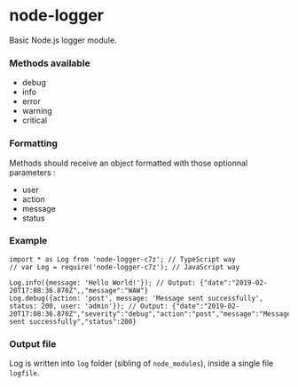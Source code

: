# node-logger

Basic Node.js logger module.  

### Methods available

- debug
- info
- error
- warning
- critical

### Formatting

Methods should receive an object formatted with those optionnal parameters :

- user
- action
- message
- status

### Example

```
import * as Log from 'node-logger-c7z'; // TypeScript way
// var Log = require('node-logger-c7z'); // JavaScript way

Log.info({message: 'Hello World!'}); // Output: {"date":"2019-02-20T17:08:36.870Z",,"message":"WAW"}
Log.debug({action: 'post', message: 'Message sent successfully', status: 200, user: 'admin'}); // Output: {"date":"2019-02-20T17:08:36.870Z","severity":"debug","action":"post","message":"Message sent successfully","status":200}
```

### Output file

Log is written into `log` folder (sibling of `node_modules`), inside a single file `logfile`.  
